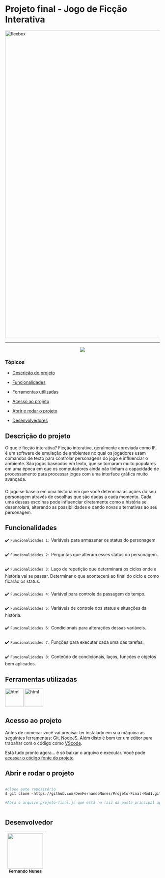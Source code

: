 # Projeto final - Jogo de Ficção Interativa

<img style="align: center" src="http://res.cloudinary.com/assemany/image/upload/v1502152400/JavaScript_gdcbwg.png" alt="flexbox" width="1000"/>
<hr>

<p align="center">
   <img src="http://img.shields.io/static/v1?label=STATUS&message=CONCLUIDO&color=RED&style=for-the-badge"/>
</p>

### Tópicos 

- [Descrição do projeto](#descrição-do-projeto)

- [Funcionalidades](#funcionalidades)

- [Ferramentas utilizadas](#ferramentas-utilizadas)

- [Acesso ao projeto](#acesso-ao-projeto)

- [Abrir e rodar o projeto](#abrir-e-rodar-o-projeto)

- [Desenvolvedores](#desenvolvedores)

## Descrição do projeto 

<p align="justify">
 
O que é ficção interativa? Ficção interativa, geralmente abreviada como IF, é um software de emulação de ambientes no qual os jogadores usam comandos de texto para controlar personagens do jogo e influenciar o ambiente. São jogos baseados em texto, que se tornaram muito populares em uma época em que os computadores ainda não tinham a capacidade de processamento para processar jogos com uma interface gráfica muito avançada.
###
O jogo se baseia em uma história em que você determina as ações do seu personagem através de escolhas que são dadas a cada momento. Cada uma dessas escolhas pode influenciar diretamente como a história se desenrolará, alterando as possibilidades e dando novas alternativas ao seu personagem.


## Funcionalidades

:heavy_check_mark: `Funcionalidades 1:` Variáveis para armazenar os status do personagem
###
:heavy_check_mark: `Funcionalidades 2:` Perguntas que alteram esses status do personagem.
###
:heavy_check_mark: `Funcionalidades 3:` Laço de repetição que determinará os ciclos onde a história vai se passar. Determinar o que acontecerá ao final do ciclo e como ficarão os status. 
###
:heavy_check_mark: `Funcionalidades 4:` Variável para controle da passagem do tempo. 
###
:heavy_check_mark: `Funcionalidades 5:` Variáveis de controle dos status e situações da história.
###
:heavy_check_mark: `Funcionalidades 6:` Condicionais para alterações dessas variáveis.
###
:heavy_check_mark: `Funcionalidades 7:` Funções para executar cada uma das tarefas.
###
:heavy_check_mark: `Funcionalidades 8:` Conteúdo de condicionais, laços, funções e objetos bem aplicados.
###

## Ferramentas utilizadas
 
<img src="https://cdn-icons-png.flaticon.com/512/5968/5968292.png" alt="html" width="60"/> <img src="https://cdn-icons-png.flaticon.com/512/919/919825.png" alt="html" width="60"/> 
  
###
 
## Acesso ao projeto

Antes de começar você vai precisar ter instalado em sua máquina as seguintes ferramentas:
[Git](https://git-scm.com/), [NodeJS](https://nodejs.org/en/).
Além disto é bom ter um editor para trabahar com o código como [VScode](https://code.visualstudio.com/).

Está tudo pronto agora... é só baixar o arquivo e executar. Você pode [acessar o código fonte do projeto](https://github.com/DevFernandoNunes/Projeto-Final-Mod1)

## Abrir e rodar o projeto

```bash
 
#Clone este repositório
$ git clone <https://github.com/DevFernandoNunes/Projeto-Final-Mod1.git>

#Abra o arquivo projeto-final.js que está na raiz da pasta principal após clonar o repositório.
 
``` 
 
## Desenvolvedor

| [<img src="https://avatars.githubusercontent.com/u/95880342?v=4" width=115><br><sub>Fernando Nunes</sub>](https://github.com/DevFernandoNunes) |
| :---: |

 

